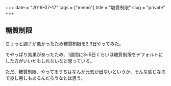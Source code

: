 +++
date = "2016-07-17"
tags =  ["memo"]
title = "糖質制限"
slug = "private"
+++

## 糖質制限	  

ちょっと調子が悪かったため糖質制限を2,3日やってみた。

でやっぱり効果があったため、1週間に3~5日くらいは糖質制限をデフォルトにした方がいいかもしれないなと思っている。

ただ、糖質制限、やってるうちはなんか元気が出ないというか、そんな感じなので良し悪しもあるんだろうなとは思う。
	  
